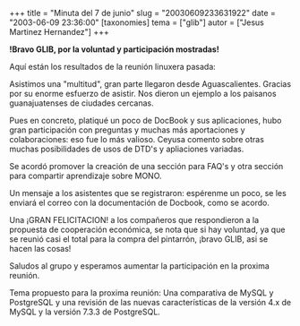 +++
title = "Minuta del 7 de junio"
slug = "20030609233631922"
date = "2003-06-09 23:36:00"
[taxonomies]
tema = ["glib"]
autor = ["Jesus Martinez Hernandez"]
+++

**!Bravo GLIB, por la voluntad y participación mostradas!**

Aquí están los resultados de la reunión linuxera pasada:

Asistimos una "multitud", gran parte llegaron desde Aguascalientes.
Gracias por su enorme esfuerzo de asistir. Nos dieron un ejemplo a los
paisanos guanajuatenses de ciudades cercanas.

<!-- more -->
Pues en concreto, platiqué un poco de DocBook y sus aplicaciones, hubo
gran participación con preguntas y muchas más aportaciones y
colaboraciones: eso fue lo más valioso. Ceyusa comento sobre otras
muchas posibilidades de usos de DTD's y apliaciones variadas.

Se acordó promover la creación de una sección para FAQ's y otra sección
para compartir aprendizaje sobre MONO.

Un mensaje a los asistentes que se registraron: espérenme un poco, se
les enviará el correo con la documentación de Docbook, como se acordo.

Una ¡GRAN FELICITACION! a los compañeros que respondieron a la propuesta
de cooperación económica, se nota que si hay voluntad, ya que se reunió
casi el total para la compra del pintarrón, ¡bravo GLIB, asi se hacen
las cosas!

Saludos al grupo y esperamos aumentar la participación en la proxima
reunión.

Tema propuesto para la proxima reunión: Una comparativa de MySQL y
PostgreSQL y una revisión de las nuevas características de la versión
4.x de MySQL y la versión 7.3.3 de PostgreSQL.


